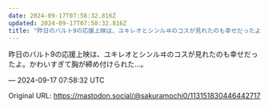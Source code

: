 ```yaml
---
date: 2024-09-17T07:58:32.816Z
updated: 2024-09-17T07:58:32.816Z
title: "昨日のバルト9の応援上映は、ユキレオとシンルヰのコスが見れたのも幸せだったよ。か[...]"
---
```


<p>昨日のバルト9の応援上映は、ユキレオとシンルヰのコスが見れたのも幸せだったよ。かわいすぎて胸が締め付けられた…。</p>

&mdash; 2024-09-17 07:58:32 UTC

Original URL: https://mastodon.social/@sakuramochi0/113151830446442717

